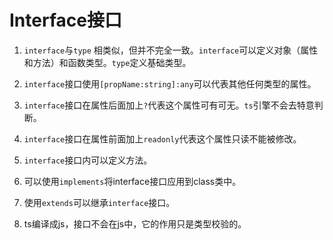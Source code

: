 # Interface接口

1. `interface`与`type` 相类似，但并不完全一致。`interface`可以定义对象（属性和方法）和函数类型。`type`定义基础类型。

2. `interface`接口使用`[propName:string]:any`可以代表其他任何类型的属性。

3. `interface`接口在属性后面加上`?`代表这个属性可有可无。`ts`引擎不会去特意判断。

4. `interface`接口在属性前面加上`readonly`代表这个属性只读不能被修改。

5. `interface`接口内可以定义方法。

6. 可以使用`implements`将interface接口应用到class类中。

7. 使用`extends`可以继承`interface`接口。

8. ts编译成js，接口不会在js中，它的作用只是类型校验的。

